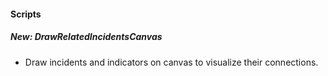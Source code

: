 
#### Scripts
##### New: DrawRelatedIncidentsCanvas
- Draw incidents and indicators on canvas to visualize their connections.
